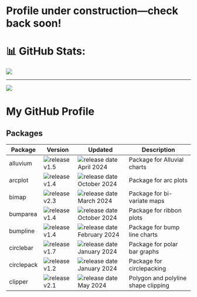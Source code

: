 # Profile under construction—check back soon!

# 📊 GitHub Stats:

![](https://github-readme-stats.vercel.app/api/top-langs/?username=RanaRedoan&theme=dark&hide_border=false&include_all_commits=false&count_private=false&layout=compact)

---
[![](https://visitcount.itsvg.in/api?id=RanaRedoan&icon=0&color=0)](https://visitcount.itsvg.in)

<!-- Proudly created with GPRM ( https://gprm.itsvg.in ) -->
# My GitHub Profile

## Packages

| Package       | Version                              | Updated                              | Description                |
|---------------|--------------------------------------|--------------------------------------|----------------------------|
| alluvium      | ![release v1.5](https://img.shields.io/badge/release%20v1.5-blue.svg) | ![release date April 2024](https://img.shields.io/badge/release%20date%20April%202024-yellow.svg) | Package for Alluvial charts |
| arcplot       | ![release v1.4](https://img.shields.io/badge/release%20v1.4-blue.svg) | ![release date October 2024](https://img.shields.io/badge/release%20date%20October%202024-yellow.svg) | Package for arc plots      |
| bimap         | ![release v2.3](https://img.shields.io/badge/release%20v2.3-blue.svg) | ![release date March 2024](https://img.shields.io/badge/release%20date%20March%202024-green.svg) | Package for bi-variate maps |
| bumparea      | ![release v1.4](https://img.shields.io/badge/release%20v1.4-blue.svg) | ![release date October 2024](https://img.shields.io/badge/release%20date%20October%202024-yellow.svg) | Package for ribbon plots   |
| bumpline      | ![release v1.4](https://img.shields.io/badge/release%20v1.4-blue.svg) | ![release date February 2024](https://img.shields.io/badge/release%20date%20February%202024-yellow.svg) | Package for bump line charts |
| circlebar     | ![release v1.7](https://img.shields.io/badge/release%20v1.7-blue.svg) | ![release date January 2024](https://img.shields.io/badge/release%20date%20January%202024-yellow.svg) | Package for polar bar graphs |
| circlepack    | ![release v1.2](https://img.shields.io/badge/release%20v1.2-blue.svg) | ![release date January 2024](https://img.shields.io/badge/release%20date%20January%202024-orange.svg) | Package for circlepacking  |
| clipper       | ![release v2.1](https://img.shields.io/badge/release%20v2.1-blue.svg) | ![release date May 2024](https://img.shields.io/badge/release%20date%20May%202024-orange.svg) | Polygon and polyline shape clipping |
